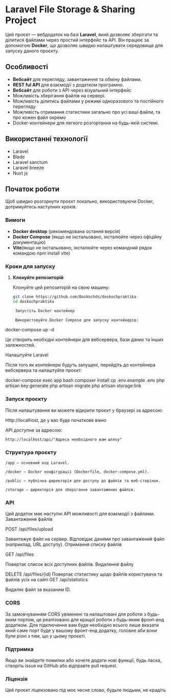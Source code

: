# Laravel File Storage & Sharing Project

Цей проєкт — вебдодаток на базі **Laravel**, який дозволяє зберігати та ділитися файлами через простий інтерфейс та API. Він працює за допомогою **Docker**, що дозволяє швидко налаштувати середовище для запуску даного проєкту.

## Особливості

- **Вебсайт** для перегляду, завантаження та обміну файлами.
- **REST ful API** для взаємодії з додатком програмно.
- **Вебсайт** для роботи з API через візуальний інтерфейс
- Можливість зберігання файлів на сервері.
- Можливість ділитись файлами у режимі одноразового та постійного перегляду
- Можливість отримання статистики загально про усі ваші файли, та про кожен файл окремо
- Docker-контейнери для легкого розгортання на будь-якій системі.
## Використанні технології 
- Laravel
- Blade
- Laravel sanctum
- Laravel breeze
- Nuxt js
## Початок роботи

Щоб швидко розгорнути проєкт локально, використовуючи Docker, дотримуйтесь наступних кроків.

### Вимоги

- **Docker desktop** (рекомендована остання версія)
- **Docker Compose** (якщо не інстальовано, інсталюйте через офіційну документацію)
- **Vite**(якщо не інстальовано, інсталюйте через командний рядок командою npm install vite)

### Кроки для запуску

1. **Клонуйте репозиторій**

   Клонуйте цей репозиторій на свою машину:

   ```bash
   git clone https://github.com/Doskochds/doskochpraktika
   cd doskochpraktika

    Запустіть Docker контейнер

    Використовуйте Docker Compose для запуску контейнерів:

docker-compose up -d

Це створить необхідні контейнери для вебсервера, бази даних та інших залежностей.

Налаштуйте Laravel

Після того як контейнери будуть запущені, перейдіть до контейнера вебсервера та налаштуйте проєкт:

docker-compose exec app bash
composer install
cp .env.example .env
php artisan key:generate
php artisan migrate
php artisan storage:link

### Запуск проєкту

Після налаштування ви можете відкрити проєкт у браузері за адресою:

Http://localhost, де у вас буде початкове вікно

API доступне за адресою:

    http://localhost/api/"Адреса необхідного вам шляху"

### Структура проєкту

    /app — основний код Laravel.

    /docker — Docker конфігурації (Dockerfile, docker-compose.yml).

    /public — публічна директорія для доступу до файлів та веб-сторінок.

    /storage — директорія для зберігання завантажених файлів.

### API

Цей додаток має наступні API можливості для взаємодії з файлами.
Завантаження файлів

POST /api/files/upload

Завантажує файл на сервер. Відповідає даними про завантажений файл (наприклад, URL доступу).
Отримання списку файлів

GET /api/files

Повертає список всіх доступних файлів.
Видалення файлу

DELETE /api/files/{id}
Повертає статистику щодо файлів користувача та файлів усіх на сайті
GET /api/statistics

Видаляє файл за вказаним ID.
### CORS 
За замовчуванням CORS увімкнені та налаштовані для роботи з будь-яким портом, це реалізовано для кращої роботи з будь-яким фронт-енд додатком.
Для підключення вам буде необхідно всього лише вказати який саме порт буде у вашому фронт-енд додатку, головне аби вони були різні з тим, що у цьому проєкті.


### Підтримка

Якщо ви знайдете помилки або хочете додати нові функції, будь ласка, створіть issue на GitHub або відправте pull request.
### Ліцензія

Цей проєкт ліцензовано під моє чесне слово, будьте людьми, не крадіть
